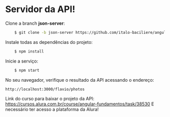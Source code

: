 ﻿# Servidor da API!

Clone a branch **json-server**:
```bash
	$ git clone -b json-server https://github.com/italo-baciliere/angular-autenticacao-forms-lazyLoading.git
```

Instale todas as dependências do projeto:
```bash
	$ npm install
```

Inicie a serviço:
```bash
	$ npm start
```

No seu navegador, verifique o resultado da API acessando o endereço:

```bash
http://localhost:3000/flavio/photos
```	

Link do curso para baixar o projeto da API: 
https://cursos.alura.com.br/course/angular-fundamentos/task/38530
E necessário ter acesso a plataforma da Alura!


